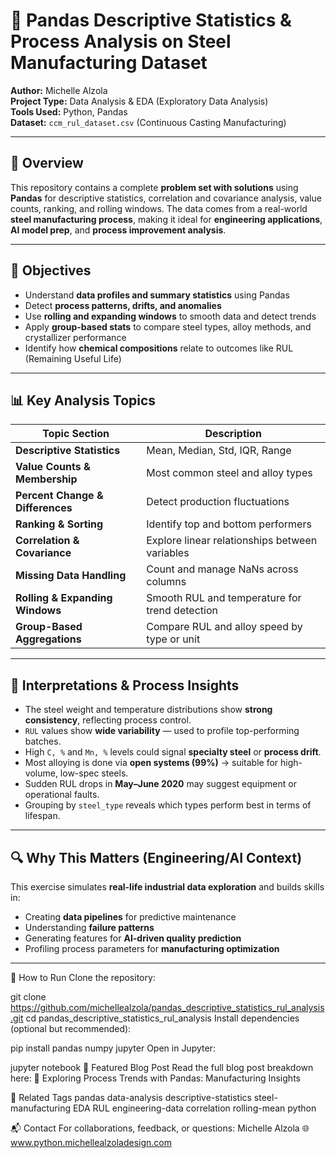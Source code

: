 # 🧮 Pandas Descriptive Statistics & Process Analysis on Steel Manufacturing Dataset

**Author:** Michelle Alzola  
**Project Type:** Data Analysis & EDA (Exploratory Data Analysis)  
**Tools Used:** Python, Pandas  
**Dataset:** `ccm_rul_dataset.csv` (Continuous Casting Manufacturing)

---

## 📌 Overview

This repository contains a complete **problem set with solutions** using **Pandas** for descriptive statistics, correlation and covariance analysis, value counts, ranking, and rolling windows. The data comes from a real-world **steel manufacturing process**, making it ideal for **engineering applications**, **AI model prep**, and **process improvement analysis**.

---

## 🎯 Objectives

- Understand **data profiles and summary statistics** using Pandas
- Detect **process patterns, drifts, and anomalies**
- Use **rolling and expanding windows** to smooth data and detect trends
- Apply **group-based stats** to compare steel types, alloy methods, and crystallizer performance
- Identify how **chemical compositions** relate to outcomes like RUL (Remaining Useful Life)

---

## 📊 Key Analysis Topics

| Topic Section | Description |
|---------------|-------------|
| **Descriptive Statistics** | Mean, Median, Std, IQR, Range |
| **Value Counts & Membership** | Most common steel and alloy types |
| **Percent Change & Differences** | Detect production fluctuations |
| **Ranking & Sorting** | Identify top and bottom performers |
| **Correlation & Covariance** | Explore linear relationships between variables |
| **Missing Data Handling** | Count and manage NaNs across columns |
| **Rolling & Expanding Windows** | Smooth RUL and temperature for trend detection |
| **Group-Based Aggregations** | Compare RUL and alloy speed by type or unit |

---

## 🧠 Interpretations & Process Insights

- The steel weight and temperature distributions show **strong consistency**, reflecting process control.
- `RUL` values show **wide variability** — used to profile top-performing batches.
- High `C, %` and `Mn, %` levels could signal **specialty steel** or **process drift**.
- Most alloying is done via **open systems (99%)** → suitable for high-volume, low-spec steels.
- Sudden RUL drops in **May–June 2020** may suggest equipment or operational faults.
- Grouping by `steel_type` reveals which types perform best in terms of lifespan.

---

## 🔍 Why This Matters (Engineering/AI Context)

This exercise simulates **real-life industrial data exploration** and builds skills in:
- Creating **data pipelines** for predictive maintenance
- Understanding **failure patterns**
- Generating features for **AI-driven quality prediction**
- Profiling process parameters for **manufacturing optimization**

---
🚀 How to Run
Clone the repository:

git clone https://github.com/michellealzola/pandas_descriptive_statistics_rul_analysis.git
cd pandas_descriptive_statistics_rul_analysis
Install dependencies (optional but recommended):

pip install pandas numpy jupyter
Open in Jupyter:

jupyter notebook
📸 Featured Blog Post
Read the full blog post breakdown here:
🔗 Exploring Process Trends with Pandas: Manufacturing Insights

🔗 Related Tags
pandas data-analysis descriptive-statistics steel-manufacturing EDA RUL engineering-data correlation rolling-mean python

📬 Contact
For collaborations, feedback, or questions:
Michelle Alzola
🌐 www.python.michellealzoladesign.com


